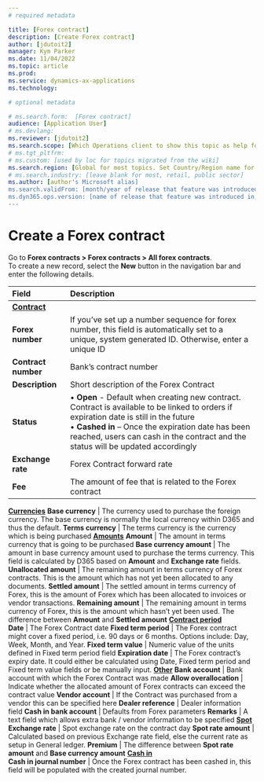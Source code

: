 ```yaml
---
# required metadata

title: [Forex contract]
description: [Create Forex contract]
author: [jdutoit2]
manager: Kym Parker
ms.date: 11/04/2022
ms.topic: article
ms.prod: 
ms.service: dynamics-ax-applications
ms.technology: 

# optional metadata

# ms.search.form:  [Forex contract]
audience: [Application User]
# ms.devlang: 
ms.reviewer: [jdutoit2]
ms.search.scope: [Which Operations client to show this topic as help for, to be set by content strategist, see list here: https://microsoft.sharepoint.com/teams/DynDoc/_layouts/15/WopiFrame.aspx?sourcedoc={23419e1c-eb64-42e9-aa9b-79875b428718}&action=edit&wd=target%28Core%20Dynamics%20AX%20CP%20requirements%2Eone%7C4CC185C0%2DEFAA%2D42CD%2D94B9%2D8F2A45E7F61A%2FVersions%20list%20for%20docs%20topics%7CC14BE630%2D5151%2D49D6%2D8305%2D554B5084593C%2F%29]
# ms.tgt_pltfrm: 
# ms.custom: [used by loc for topics migrated from the wiki]
ms.search.region: [Global for most topics. Set Country/Region name for localizations]
# ms.search.industry: [leave blank for most, retail, public sector]
ms.author: [author's Microsoft alias]
ms.search.validFrom: [month/year of release that feature was introduced in, in format yyyy-mm-dd]
ms.dyn365.ops.version: [name of release that feature was introduced in, see list here: https://microsoft.sharepoint.com/teams/DynDoc/_layouts/15/WopiFrame.aspx?sourcedoc={23419e1c-eb64-42e9-aa9b-79875b428718}&action=edit&wd=target%28Core%20Dynamics%20AX%20CP%20requirements%2Eone%7C4CC185C0%2DEFAA%2D42CD%2D94B9%2D8F2A45E7F61A%2FVersions%20list%20for%20docs%20topics%7CC14BE630%2D5151%2D49D6%2D8305%2D554B5084593C%2F%29]
---
```


# Create a Forex contract

Go to **Forex contracts > Forex contracts > All forex contracts**. <br>
To create a new record, select the **New** button in the navigation bar and enter the following details. <br>


**Field** 	                      | **Description**
:-------------------------------- |:-------------------------------------
<ins>**Contract**</ins>           |
**Forex number**	                | If you’ve set up a number sequence for forex number, this field is automatically set to a unique, system generated ID. Otherwise, enter a unique ID
**Contract number**               | Bank’s contract number
**Description**                   |	Short description of the Forex Contract
**Status**                        |	•	**Open** - Default when creating new contract. Contract is available to be linked to orders if expiration date is still in the future <br> •	**Cashed in** – Once the expiration date has been reached, users can cash in the contract and the status will be updated accordingly
**Exchange rate**                 |	Forex Contract forward rate
**Fee**                           |	The amount of fee that is related to the Forex contract
<ins>**Currencies**</ins>
**Base currency**                 |	The currency used to purchase the foreign currency. The base currency is normally the local currency within D365 and thus the default.
**Terms currency**                |	The terms currency is the currency which is being purchased
<ins>**Amounts**</ins>
**Amount**                        |	The amount in terms currency that is going to be purchased
**Base currency amount**          |	The amount in base currency amount used to purchase the terms currency. This field is calculated by D365 based on **Amount** and **Exchange rate** fields.
**Unallocated amount**            |	The remaining amount in terms currency of Forex contracts. This is the amount which has not yet been allocated to any documents.
**Settled amount**                |	The settled amount in terms currency of Forex, this is the amount of Forex which has been allocated to invoices or vendor transactions.
**Remaining amount**              |	The remaining amount in terms currency of Forex, this is the amount which hasn’t yet been used. The difference between **Amount** and **Settled amount**
<ins>**Contract period**</ins>	
**Date**                          |	The Forex Contract date
**Fixed term period**             |	The Forex contract might cover a fixed period, i.e. 90 days or 6 months.  Options include: Day, Week, Month, and Year. 
**Fixed term value**              |	Numeric value of the units defined in Fixed term period field
**Expiration date**               |	The Forex contract’s expiry date. It could either be calculated using Date, Fixed term period and Fixed term value fields or be manually input.
<ins>**Other**</ins>
**Bank account**                  |	Bank account with which the Forex Contract was made
**Allow overallocation**          |	Indicate whether the allocated amount of Forex contracts can exceed the contract value
**Vendor account**                |	If the Contract was purchased from a vendor this can be specified here
**Dealer reference**              |	Dealer information field
**Cash in bank account**          | Defaults from Forex parameters
**Remarks**                       |	A text field which allows extra bank / vendor information to be specified
<ins>**Spot**</ins>
**Exchange rate**                 |	Spot exchange rate on the contract day
**Spot rate amount**              |	Calculated based on previous Exchange rate field, else the current rate as setup in General ledger.
**Premium**                       |	The difference between **Spot rate amount** and **Base currency amount**
<ins>**Cash in**</ins>	
**Cash in journal number**        |	Once the Forex contract has been cashed in, this field will be populated with the created journal number.

